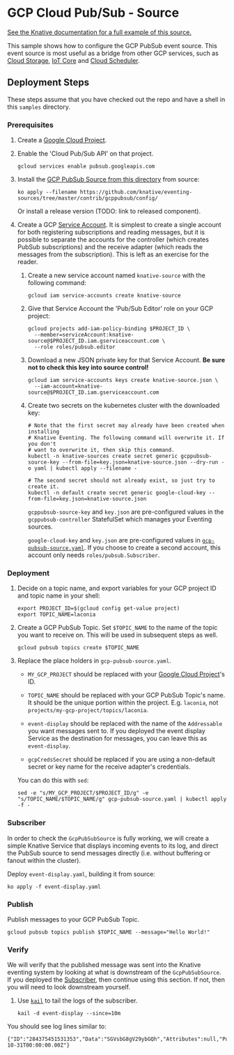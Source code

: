 # GCP Cloud Pub/Sub - Source

[See the Knative documentation for a full example of this source.](https://github.com/knative/docs/tree/master/eventing/samples/gcp-pubsub-source)

This sample shows how to configure the GCP PubSub event source. This event
source is most useful as a bridge from other GCP services, such as
[Cloud Storage](https://cloud.google.com/storage/docs/pubsub-notifications),
[IoT Core](https://cloud.google.com/iot/docs/how-tos/devices) and
[Cloud Scheduler](https://cloud.google.com/scheduler/docs/creating#).

## Deployment Steps

These steps assume that you have checked out the repo and have a shell in this
`samples` directory.

### Prerequisites

1. Create a
   [Google Cloud Project](https://cloud.google.com/resource-manager/docs/creating-managing-projects).
1. Enable the 'Cloud Pub/Sub API' on that project.

   ```shell
   gcloud services enable pubsub.googleapis.com
   ```

1. Install the
   [GCP PubSub Source from this directory](../config/) from
   source:

   ```shell
   ko apply --filename https://github.com/knative/eventing-sources/tree/master/contrib/gcppubsub/config/
   ```

   Or install a release version (TODO: link to released component).

1. Create a GCP
   [Service Account](https://console.cloud.google.com/iam-admin/serviceaccounts/project).
   It is simplest to create a single account for both registering subscriptions
   and reading messages, but it is possible to separate the accounts for the
   controller (which creates PubSub subscriptions) and the receive adapter
   (which reads the messages from the subscription). This is left as an exercise
   for the reader.

   1. Create a new service account named `knative-source` with the following
      command:

      ```shell
      gcloud iam service-accounts create knative-source
      ```

   1. Give that Service Account the 'Pub/Sub Editor' role on your GCP project:

      ```shell
      gcloud projects add-iam-policy-binding $PROJECT_ID \
        --member=serviceAccount:knative-source@$PROJECT_ID.iam.gserviceaccount.com \
        --role roles/pubsub.editor
      ```

   1. Download a new JSON private key for that Service Account. **Be sure not to
      check this key into source control!**

      ```shell
      gcloud iam service-accounts keys create knative-source.json \
        --iam-account=knative-source@$PROJECT_ID.iam.gserviceaccount.com
      ```

   1. Create two secrets on the kubernetes cluster with the downloaded key:

      ```shell
      # Note that the first secret may already have been created when installing
      # Knative Eventing. The following command will overwrite it. If you don't
      # want to overwrite it, then skip this command.
      kubectl -n knative-sources create secret generic gcppubsub-source-key --from-file=key.json=knative-source.json --dry-run -o yaml | kubectl apply --filename -

      # The second secret should not already exist, so just try to create it.
      kubectl -n default create secret generic google-cloud-key --from-file=key.json=knative-source.json
      ```

      `gcppubsub-source-key` and `key.json` are pre-configured values in the
      `gcppubsub-controller` StatefulSet which manages your Eventing sources.

      `google-cloud-key` and `key.json` are pre-configured values in
      [`gcp-pubsub-source.yaml`](./gcp-pubsub-source.yaml). If you choose to
      create a second account, this account only needs
      `roles/pubsub.Subscriber`.

### Deployment

1. Decide on a topic name, and export variables for your GCP project ID and
   topic name in your shell:

   ```shell
   export PROJECT_ID=$(gcloud config get-value project)
   export TOPIC_NAME=laconia
   ```

1. Create a GCP PubSub Topic. Set `$TOPIC_NAME` to the name of the topic you
   want to receive on. This will be used in subsequent steps as well.

   ```shell
   gcloud pubsub topics create $TOPIC_NAME
   ```

1. Replace the place holders in `gcp-pubsub-source.yaml`.

   - `MY_GCP_PROJECT` should be replaced with your
     [Google Cloud Project](https://cloud.google.com/resource-manager/docs/creating-managing-projects)'s
     ID.

   - `TOPIC_NAME` should be replaced with your GCP PubSub Topic's name. It
     should be the unique portion within the project. E.g. `laconia`, not
     `projects/my-gcp-project/topics/laconia`.

   - `event-display` should be replaced with the name of the `Addressable` you
     want messages sent to. If you deployed the event display Service as the
     destination for messages, you can leave this as `event-display`.

   - `gcpCredsSecret` should be replaced if you are using a non-default secret
     or key name for the receive adapter's credentials.

   You can do this with `sed`:

   ```shell
   sed -e "s/MY_GCP_PROJECT/$PROJECT_ID/g" -e "s/TOPIC_NAME/$TOPIC_NAME/g" gcp-pubsub-source.yaml | kubectl apply -f -
   ```

### Subscriber

In order to check the `GcpPubSubSource` is fully working, we will create a
simple Knative Service that displays incoming events to its log, and direct the
PubSub source to send messages directly (i.e. without buffering or fanout within
the cluster).

Deploy `event-display.yaml`, building it from source:

```shell
ko apply -f event-display.yaml
```

### Publish

Publish messages to your GCP PubSub Topic.

```shell
gcloud pubsub topics publish $TOPIC_NAME --message="Hello World!"
```

### Verify

We will verify that the published message was sent into the Knative eventing
system by looking at what is downstream of the `GcpPubSubSource`. If you
deployed the [Subscriber](#subscriber), then continue using this section. If
not, then you will need to look downstream yourself.

1. Use [`kail`](https://github.com/boz/kail) to tail the logs of the subscriber.

   ```shell
   kail -d event-display --since=10m
   ```

You should see log lines similar to:

```
{"ID":"284375451531353","Data":"SGVsbG8gV29ybGQh","Attributes":null,"PublishTime":"2018-10-31T00:00:00.00Z"}

```
